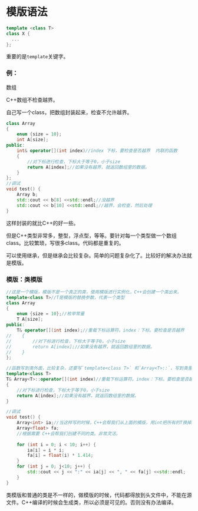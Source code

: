 # 模版语法

```c++
template <class T>
class X {
  ...
};
```

重要的是`template`关键字。

### 例：

数组

C++数组不检查越界。

自己写一个class，把数组封装起来，检查不允许越界。

```c++
class Array
{
    enum {size = 10};
    int A[size];
public:
    int& operator[](int index)//index 下标，要检查是否越界  内联的函数
    {
        //对下标进行检查，下标大于等于0，小于size
        return A[index];//如果没有越界，就返回数组里的数据。
    }
};
//调试
void test() {
    Array b;
    std::cout << b[8] <<std::endl;//没越界
    std::cout << b[10] <<std::endl;//越界，会检查，然后处理
}
```

这样封装的就比C++的好一些。

但是C++类型非常多，整型，浮点型，等等。要针对每一个类型做一个数组class。比较繁琐，写很多class。代码都是重复的。

可以使用继承，但是继承会比较复杂。简单的问题复杂化了。比较好的解决办法就是模版。

### 模版：类模版

```c++
//这是一个模版，模版不是一个真正的类，使用模版进行实例化，C++会创建一个类出来。
template<class T>//T是模版的替换参数，代表一个类型
class Array
{
    enum {size = 10};//枚举常量
    T A[size];
public:
    T& operator[](int index);//重载下标运算符。index：下标。要检查是否越界
//    {
//        //对下标进行检查，下标大于等于0，小于size
//        return A[index];//如果没有越界，就返回数组里的数据。
//    }
};

//函数写到类外面，比较复杂，还要写`template<class T>` 和`Array<T>::`，写到类里面是内联函数比较简单。
template<class T>
T& Array<T>::operator[](int index)//重载下标运算符。index：下标。要检查是否越界
{
    //对下标进行检查，下标大于等于0，小于size
    return A[index];//如果没有越界，就返回数组里的数据。
}

//调试
void test() {
    Array<int> ia;//当这样写的时候，C++会帮我们从上面的模版，用int把所有的T换掉。
    Array<float> fa;
    //根据需要 C++会帮我们创建不同的类。非常灵活。
    
    for (int i = 0; i < 10; i++) {
        ia[i] = i * i;
        fa[i] = float(i) * 1.414;
    }
    for (int j = 0; j<10; j++) {
        std::cout << j << ":" << ia[j] << ", " << fa[j] <<std::endl;
    }
}
```

类模版和普通的类是不一样的，做模版的时候，代码都得放到头文件中，不能在源文件。C++编译的时候会生成类，所以必须是可见的。否则没有办法编译。